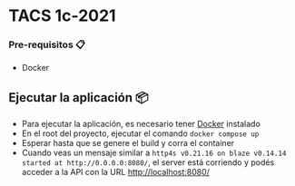 # TACS 1c-2021

### Pre-requisitos 📋

* Docker


## Ejecutar la aplicación 📦

* Para ejecutar la aplicación, es necesario tener [Docker](https://www.docker.com/) instalado
* En el root del proyecto, ejecutar el comando `docker compose up` 
* Esperar hasta que se genere el build y corra el container
* Cuando veas un mensaje similar a `http4s v0.21.16 on blaze v0.14.14 started at http://0.0.0.0:8080/`, el server está corriendo y podés acceder a la API con la URL [http://localhost:8080/](http://localhost:8080/)

